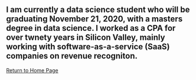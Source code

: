 ## I am currently a data science student who will be graduating November 21, 2020, with a masters degree in data science.  I worked as a CPA for over twnety years in Silicon Valley, mainly working with software-as-a-service (SaaS) companies on revenue recogniton.  

[Return to Home Page](index.md)
